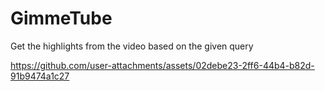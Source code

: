 # GimmeTube
Get the highlights from the video based on the given query

https://github.com/user-attachments/assets/02debe23-2ff6-44b4-b82d-91b9474a1c27
